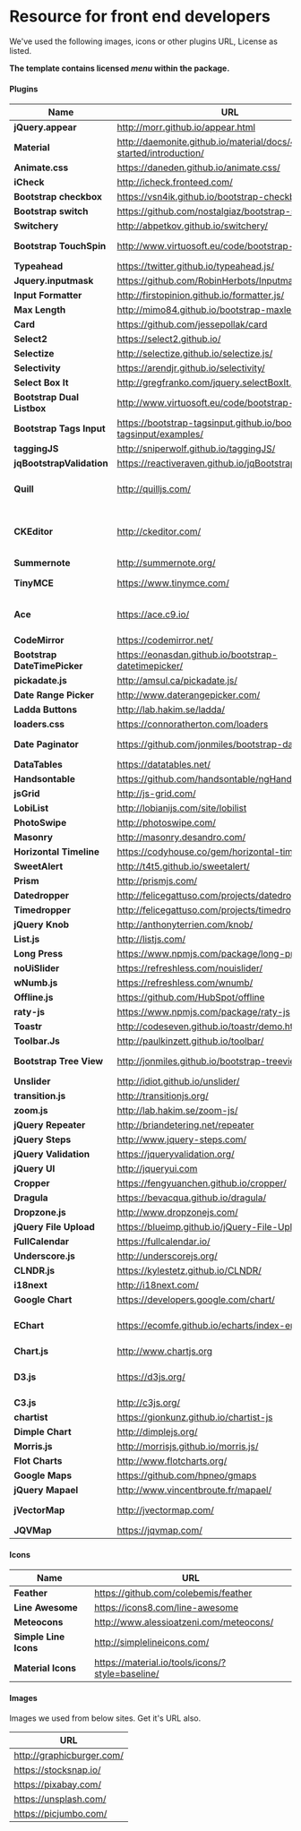 # Resource for front end developers
<div>
    <div>
        <p>We've used the following images, icons or other plugins URL, License as listed.</p>
        <p><strong>The template contains licensed <em>menu</em> within the package.</strong></p>
    </div>      
    <h4>Plugins</h4>
    <table>
        <thead>
            <tr>
                <th>Name</th>
                <th>URL</th>
                <th>License</th>
            </tr>
        </thead>
        <tbody>
            <tr>
                <td><strong>jQuery.appear</strong></td>
                <td><a href="http://morr.github.io/appear.html" target="_blank">http://morr.github.io/appear.html</a></td>
                <td>MIT</td>
            </tr>
            <tr>
                <td><strong>Material</strong></td>
                <td><a href="http://daemonite.github.io/material/docs/4.1/getting-started/introduction/" target="_blank">http://daemonite.github.io/material/docs/4.1/getting-started/introduction/</a></td>
                <td>MIT</td>
            </tr>
            <tr>
                <td><strong>Animate.css</strong></td>
                <td><a href="https://daneden.github.io/animate.css/" target="_blank">https://daneden.github.io/animate.css/</a></td>
                <td>MIT</td>
            </tr>
            <tr>
                <td><strong>iCheck</strong></td>
                <td><a href="http://icheck.fronteed.com/" target="_blank">http://icheck.fronteed.com/</a></td>
                <td>MIT</td>
            </tr>
            <tr>
                <td><strong>Bootstrap checkbox</strong></td>
                <td><a href="https://vsn4ik.github.io/bootstrap-checkbox/" target="_blank">https://vsn4ik.github.io/bootstrap-checkbox/</a></td>
                <td>MIT</td>
            </tr>
            <tr>
                <td><strong>Bootstrap switch</strong></td>
                <td><a href="https://github.com/nostalgiaz/bootstrap-switch" target="_blank">https://github.com/nostalgiaz/bootstrap-switch</a></td>
                <td>MIT</td>
            </tr>
            <tr>
                <td><strong>Switchery</strong></td>
                <td><a href="http://abpetkov.github.io/switchery/" target="_blank">http://abpetkov.github.io/switchery/</a></td>
                <td>MIT</td>
            </tr>
            <tr>
                <td><strong>Bootstrap TouchSpin</strong></td>
                <td><a href="http://www.virtuosoft.eu/code/bootstrap-touchspin/" target="_blank">http://www.virtuosoft.eu/code/bootstrap-touchspin/</a></td>
                <td>Apache 2.0</td>
            </tr>
            <tr>
                <td><strong>Typeahead</strong></td>
                <td><a href="https://twitter.github.io/typeahead.js/" target="_blank">https://twitter.github.io/typeahead.js/</a></td>
                <td>MIT</td>
            </tr>
            <tr>
                <td><strong>Jquery.inputmask</strong></td>
                <td><a href="https://github.com/RobinHerbots/Inputmask" target="_blank">https://github.com/RobinHerbots/Inputmask</a></td>
                <td>MIT</td>
            </tr>
            <tr>
                <td><strong>Input Formatter</strong></td>
                <td><a href="http://firstopinion.github.io/formatter.js/" target="_blank">http://firstopinion.github.io/formatter.js/</a></td>
                <td>MIT</td>
            </tr>
            <tr>
                <td><strong>Max Length</strong></td>
                <td><a href="http://mimo84.github.io/bootstrap-maxlength/" target="_blank">http://mimo84.github.io/bootstrap-maxlength/</a></td>
                <td>MIT</td>
            </tr>
            <tr>
                <td><strong>Card</strong></td>
                <td><a href="https://github.com/jessepollak/card" target="_blank">https://github.com/jessepollak/card</a></td>
                <td>MIT</td>
            </tr>
            <tr>
                <td><strong>Select2</strong></td>
                <td><a href="https://select2.github.io/" target="_blank">https://select2.github.io/</a></td>
                <td>MIT</td>
            </tr>
            <tr>
                <td><strong>Selectize</strong></td>
                <td><a href="http://selectize.github.io/selectize.js/" target="_blank">http://selectize.github.io/selectize.js/</a></td>
                <td>MIT</td>
            </tr>
            <tr>
                <td><strong>Selectivity</strong></td>
                <td><a href="https://arendjr.github.io/selectivity/" target="_blank">https://arendjr.github.io/selectivity/</a></td>
                <td>MIT</td>
            </tr>
            <tr>
                <td><strong>Select Box It</strong></td>
                <td><a href="http://gregfranko.com/jquery.selectBoxIt.js/" target="_blank">http://gregfranko.com/jquery.selectBoxIt.js/</a></td>
                <td>MIT</td>
            </tr>
            <tr>
                <td><strong>Bootstrap Dual Listbox</strong></td>
                <td><a href="http://www.virtuosoft.eu/code/bootstrap-duallistbox/" target="_blank">http://www.virtuosoft.eu/code/bootstrap-duallistbox/</a></td>
                <td>Apache 2.0</td>
            </tr>
            <tr>
                <td><strong>Bootstrap Tags Input</strong></td>
                <td><a href="https://bootstrap-tagsinput.github.io/bootstrap-tagsinput/examples/" target="_blank">https://bootstrap-tagsinput.github.io/bootstrap-tagsinput/examples/</a></td>
                <td>MIT</td>
            </tr>
            <tr>
                <td><strong>taggingJS</strong></td>
                <td><a href="http://sniperwolf.github.io/taggingJS/" target="_blank">http://sniperwolf.github.io/taggingJS/</a></td>
                <td>MIT</td>
            </tr>
            <tr>
                <td><strong>jqBootstrapValidation</strong></td>
                <td><a href="https://reactiveraven.github.io/jqBootstrapValidation/" target="_blank">https://reactiveraven.github.io/jqBootstrapValidation/</a></td>
                <td>MIT</td>
            </tr>
            <tr>
                <td><strong>Quill</strong></td>
                <td><a href="http://quilljs.com/" target="_blank">http://quilljs.com/</a></td>
                <td>BSD-3-Clause</td>
            </tr>
            <tr>
                <td><strong>CKEditor</strong></td>
                <td><a href="http://ckeditor.com/" target="_blank">http://ckeditor.com/</a></td>
                <td>GPL, LGPL and MPL</td>
            </tr>
            <tr>
                <td><strong>Summernote</strong></td>
                <td><a href="http://summernote.org/" target="_blank">http://summernote.org/</a></td>
                <td>MIT</td>
            </tr>
            <tr>
                <td><strong>TinyMCE</strong></td>
                <td><a href="https://www.tinymce.com/" target="_blank">https://www.tinymce.com/</a></td>
                <td>LGPL-2.1</td>
            </tr>
            <tr>
                <td><strong>Ace</strong></td>
                <td><a href="https://ace.c9.io/" target="_blank">https://ace.c9.io/</a></td>
                <td>BSD-3-Clause</td>
            </tr>
            <tr>
                <td><strong>CodeMirror</strong></td>
                <td><a href="https://codemirror.net/" target="_blank">https://codemirror.net/</a></td>
                <td>MIT</td>
            </tr>
            <tr>
                <td><strong>Bootstrap DateTimePicker</strong></td>
                <td><a href="https://eonasdan.github.io/bootstrap-datetimepicker/" target="_blank">https://eonasdan.github.io/bootstrap-datetimepicker/</a></td>
                <td>MIT</td>
            </tr>
            <tr>
                <td><strong>pickadate.js</strong></td>
                <td><a href="http://amsul.ca/pickadate.js/" target="_blank">http://amsul.ca/pickadate.js/</a></td>
                <td>MIT</td>
            </tr>
            <tr>
                <td><strong>Date Range Picker</strong></td>
                <td><a href="http://www.daterangepicker.com/" target="_blank">http://www.daterangepicker.com/</a></td>
                <td>MIT</td>
            </tr>
            <tr>
                <td><strong>Ladda Buttons</strong></td>
                <td><a href="http://lab.hakim.se/ladda/" target="_blank">http://lab.hakim.se/ladda/</a></td>
                <td>MIT</td>
            </tr>
            <tr>
                <td><strong>loaders.css</strong></td>
                <td><a href="https://connoratherton.com/loaders" target="_blank">https://connoratherton.com/loaders</a></td>
                <td>MIT</td>
            </tr>
            <tr>
                <td><strong>Date Paginator</strong></td>
                <td><a href="https://github.com/jonmiles/bootstrap-datepaginator" target="_blank">https://github.com/jonmiles/bootstrap-datepaginator</a></td>
                <td>Apache 2.0</td>
            </tr>
            <tr>
                <td><strong>DataTables</strong></td>
                <td><a href="https://datatables.net/" target="_blank">https://datatables.net/</a></td>
                <td>MIT</td>
            </tr>
            <tr>
                <td><strong>Handsontable</strong></td>
                <td><a href="https://github.com/handsontable/ngHandsontable" target="_blank">https://github.com/handsontable/ngHandsontable</a></td>
                <td>MIT</td>
            </tr>
            <tr>
                <td><strong>jsGrid</strong></td>
                <td><a href="http://js-grid.com/" target="_blank">http://js-grid.com/</a></td>
                <td>MIT</td>
            </tr>
            <tr>
                <td><strong>LobiList</strong></td>
                <td><a href="http://lobianijs.com/site/lobilist" target="_blank">http://lobianijs.com/site/lobilist</a></td>
                <td>MIT</td>
            </tr>
            <tr>
                <td><strong>PhotoSwipe</strong></td>
                <td><a href="http://photoswipe.com/" target="_blank">http://photoswipe.com/</a></td>
                <td>MIT</td>
            </tr>
            <tr>
                <td><strong>Masonry</strong></td>
                <td><a href="http://masonry.desandro.com/" target="_blank">http://masonry.desandro.com/</a></td>
                <td>MIT</td>
            </tr>
            <tr>
                <td><strong>Horizontal Timeline</strong></td>
                <td><a href="https://codyhouse.co/gem/horizontal-timeline/" target="_blank">https://codyhouse.co/gem/horizontal-timeline/</a></td>
                <td> N/A </td>
            </tr>
            <tr>
                <td><strong>SweetAlert</strong></td>
                <td><a href="http://t4t5.github.io/sweetalert/" target="_blank">http://t4t5.github.io/sweetalert/</a></td>
                <td>MIT</td>
            </tr>
            <tr>
                <td><strong>Prism</strong></td>
                <td><a href="http://prismjs.com/" target="_blank">http://prismjs.com/</a></td>
                <td>MIT</td>
            </tr>
            <tr>
                <td><strong>Datedropper</strong></td>
                <td><a href="http://felicegattuso.com/projects/datedropper/" target="_blank">http://felicegattuso.com/projects/datedropper/</a></td>
                <td>MIT</td>
            </tr>
            <tr>
                <td><strong>Timedropper</strong></td>
                <td><a href="http://felicegattuso.com/projects/timedropper/" target="_blank">http://felicegattuso.com/projects/timedropper/</a></td>
                <td>MIT</td>
            </tr>
            <tr>
                <td><strong>jQuery Knob</strong></td>
                <td><a href="http://anthonyterrien.com/knob/" target="_blank">http://anthonyterrien.com/knob/</a></td>
                <td>MIT</td>
            </tr>
            <tr>
                <td><strong>List.js</strong></td>
                <td><a href="http://listjs.com/" target="_blank">http://listjs.com/</a></td>
                <td>MIT</td>
            </tr>
            <tr>
                <td><strong>Long Press</strong></td>
                <td><a href="https://www.npmjs.com/package/long-press" target="_blank">https://www.npmjs.com/package/long-press</a></td>
                <td>MIT</td>
            </tr>
            <tr>
                <td><strong>noUiSlider</strong></td>
                <td><a href="https://refreshless.com/nouislider/" target="_blank">https://refreshless.com/nouislider/</a></td>
                <td>WTFPL</td>
            </tr>
            <tr>
                <td><strong>wNumb.js</strong></td>
                <td><a href="https://refreshless.com/wnumb/" target="_blank">https://refreshless.com/wnumb/</a></td>
                <td>WTFPL</td>
            </tr>
            <tr>
                <td><strong>Offline.js</strong></td>
                <td><a href="https://github.com/HubSpot/offline" target="_blank">https://github.com/HubSpot/offline</a></td>
                <td>MIT</td>
            </tr>
            <tr>
                <td><strong>raty-js</strong></td>
                <td><a href="https://www.npmjs.com/package/raty-js" target="_blank">https://www.npmjs.com/package/raty-js</a></td>
                <td>MIT</td>
            </tr>
            <tr>
                <td><strong>Toastr</strong></td>
                <td><a href="http://codeseven.github.io/toastr/demo.html" target="_blank">http://codeseven.github.io/toastr/demo.html</a></td>
                <td>MIT</td>
            </tr>
            <tr>
                <td><strong>Toolbar.Js</strong></td>
                <td><a href="http://paulkinzett.github.io/toolbar/" target="_blank">http://paulkinzett.github.io/toolbar/</a></td>
                <td>MIT</td>
            </tr>
            <tr>
                <td><strong>Bootstrap Tree View</strong></td>
                <td><a href="http://jonmiles.github.io/bootstrap-treeview/" target="_blank">http://jonmiles.github.io/bootstrap-treeview/</a></td>
                <td>Apache 2.0</td>
            </tr>
            <tr>
                <td><strong>Unslider</strong></td>
                <td><a href="http://idiot.github.io/unslider/" target="_blank">http://idiot.github.io/unslider/</a></td>
                <td>WTFPL</td>
            </tr>
            <tr>
                <td><strong>transition.js</strong></td>
                <td><a href="http://transitionjs.org/" target="_blank">http://transitionjs.org/</a></td>
                <td>MIT</td>
            </tr>
            <tr>
                <td><strong>zoom.js</strong></td>
                <td><a href="http://lab.hakim.se/zoom-js/" target="_blank">http://lab.hakim.se/zoom-js/</a></td>
                <td>MIT</td>
            </tr>
            <tr>
                <td><strong>jQuery Repeater</strong></td>
                <td><a href="http://briandetering.net/repeater" target="_blank">http://briandetering.net/repeater</a></td>
                <td>MIT</td>
            </tr>
            <tr>
                <td><strong>jQuery Steps</strong></td>
                <td><a href="http://www.jquery-steps.com/" target="_blank">http://www.jquery-steps.com/</a></td>
                <td>MIT</td>
            </tr>
            <tr>
                <td><strong>jQuery Validation</strong></td>
                <td><a href="https://jqueryvalidation.org/" target="_blank">https://jqueryvalidation.org/</a></td>
                <td>MIT</td>
            </tr>
            <tr>
                <td><strong>jQuery UI</strong></td>
                <td><a href="http://jqueryui.com" target="_blank">http://jqueryui.com</a></td>
                <td>MIT</td>
            </tr>
            <tr>
                <td><strong>Cropper</strong></td>
                <td><a href="https://fengyuanchen.github.io/cropper/" target="_blank">https://fengyuanchen.github.io/cropper/</a></td>
                <td>MIT</td>
            </tr>
            <tr>
                <td><strong>Dragula</strong></td>
                <td><a href="https://bevacqua.github.io/dragula/" target="_blank">https://bevacqua.github.io/dragula/</a></td>
                <td>MIT</td>
            </tr>
            <tr>
                <td><strong>Dropzone.js</strong></td>
                <td><a href="http://www.dropzonejs.com/" target="_blank">http://www.dropzonejs.com/</a></td>
                <td>MIT</td>
            </tr>
            <tr>
                <td><strong>jQuery File Upload</strong></td>
                <td><a href="https://blueimp.github.io/jQuery-File-Upload/" target="_blank">https://blueimp.github.io/jQuery-File-Upload/</a></td>
                <td>MIT</td>
            </tr>
            <tr>
                <td><strong>FullCalendar</strong></td>
                <td><a href="https://fullcalendar.io/" target="_blank">https://fullcalendar.io/</a></td>
                <td>MIT</td>
            </tr>
            <tr>
                <td><strong>Underscore.js</strong></td>
                <td><a href="http://underscorejs.org/" target="_blank">http://underscorejs.org/</a></td>
                <td>MIT</td>
            </tr>
            <tr>
                <td><strong>CLNDR.js</strong></td>
                <td><a href="https://kylestetz.github.io/CLNDR/" target="_blank">https://kylestetz.github.io/CLNDR/</a></td>
                <td>MIT</td>
            </tr>
            <tr>
                <td><strong>i18next</strong></td>
                <td><a href="http://i18next.com/" target="_blank">http://i18next.com/</a></td>
                <td>MIT</td>
            </tr>
            <tr>
                <td><strong>Google Chart</strong></td>
                <td><a href="https://developers.google.com/chart/" target="_blank">https://developers.google.com/chart/</a></td>
                <td>MIT</td>
            </tr>
            <tr>
                <td><strong>EChart</strong></td>
                <td><a href="https://ecomfe.github.io/echarts/index-en.html" target="_blank">https://ecomfe.github.io/echarts/index-en.html</a></td>
                <td>BSD-2-Clause</td>
            </tr>
            <tr>
                <td><strong>Chart.js</strong></td>
                <td><a href="http://www.chartjs.org" target="_blank">http://www.chartjs.org</a></td>
                <td>MIT</td>
            </tr>
            <tr>
                <td><strong>D3.js</strong></td>
                <td><a href="https://d3js.org/" target="_blank">https://d3js.org/</a></td>
                <td>BSD-3-Clause</td>
            </tr>
            <tr>
                <td><strong>C3.js</strong></td>
                <td><a href="http://c3js.org/" target="_blank">http://c3js.org/</a></td>
                <td>MIT</td>
            </tr>
            <tr>
                <td><strong>chartist</strong></td>
                <td><a href="https://gionkunz.github.io/chartist-js" target="_blank">https://gionkunz.github.io/chartist-js</a></td>
                <td>WTFPL</td>
            </tr>
            <tr>
                <td><strong>Dimple Chart</strong></td>
                <td><a href="http://dimplejs.org/" target="_blank">http://dimplejs.org/</a></td>
                <td>MIT</td>
            </tr>
            <tr>
                <td><strong>Morris.js</strong></td>
                <td><a href="http://morrisjs.github.io/morris.js/" target="_blank">http://morrisjs.github.io/morris.js/</a></td>
                <td>BSD</td>
            </tr>
            <tr>
                <td><strong>Flot Charts</strong></td>
                <td><a href="http://www.flotcharts.org/" target="_blank">http://www.flotcharts.org/</a></td>
                <td>MIT</td>
            </tr>
            <tr>
                <td><strong>Google Maps</strong></td>
                <td><a href="https://github.com/hpneo/gmaps" target="_blank">https://github.com/hpneo/gmaps</a></td>
                <td>MIT</td>
            </tr>
            <tr>
                <td><strong>jQuery Mapael</strong></td>
                <td><a href="http://www.vincentbroute.fr/mapael/" target="_blank">http://www.vincentbroute.fr/mapael/</a></td>
                <td>MIT</td>
            </tr>
            <tr>
                <td><strong>jVectorMap</strong></td>
                <td><a href="http://jvectormap.com/" target="_blank">http://jvectormap.com/</a></td>
                <td>GNU GPL</td>
            </tr>
            <tr>
                <td><strong>JQVMap</strong></td>
                <td><a href="https://jqvmap.com/" target="_blank">https://jqvmap.com/</a></td>
                <td>MIT</td>
            </tr>
        </tbody>
    </table>
    <h4>Icons</h4>
    <table>
        <thead>
            <tr>
                <th>Name</th>
                <th>URL</th>
            </tr>
        </thead>
        <tbody>
            <tr>
                <td><strong>Feather</strong></td>
                <td><a href="https://github.com/colebemis/feather" target="_blank">https://github.com/colebemis/feather</a></td>
            </tr>
            <tr>
                <td><strong>Line Awesome</strong></td>
                <td><a href="https://icons8.com/line-awesome" target="_blank">https://icons8.com/line-awesome</a></td>
            </tr>
            <tr>
                <td><strong>Meteocons</strong></td>
                <td><a href="http://www.alessioatzeni.com/meteocons/" target="_blank">http://www.alessioatzeni.com/meteocons/</a></td>
            </tr>
            <tr>
                <td><strong>Simple Line Icons</strong></td>
                <td><a href="http://simplelineicons.com/" target="_blank">http://simplelineicons.com/</a></td>
            </tr>
            <tr>
                <td><strong>Material Icons</strong></td>
                <td><a href="https://material.io/tools/icons/?style=baseline/" target="_blank">https://material.io/tools/icons/?style=baseline/</a></td>
            </tr>
        </tbody>
    </table>
    <h4>Images</h4>
    <p>Images we used from below sites. Get it's URL also.</p>
    <table>
        <thead>
            <tr>
                <th>URL</th>
            </tr>
        </thead>
        <tbody>
            <tr>
                <td><a href="http://graphicburger.com/" target="_blank">http://graphicburger.com/</a></td>
            </tr>
            <tr>
                <td><a href="https://stocksnap.io/" target="_blank">https://stocksnap.io/</a></td>
            </tr>
            <tr>
                <td><a href="https://pixabay.com/" target="_blank">https://pixabay.com/</a></td>
            </tr>
            <tr>
                <td><a href="https://unsplash.com/" target="_blank">https://unsplash.com/</a></td>
            </tr>
            <tr>
                <td><a href="https://picjumbo.com/" target="_blank">https://picjumbo.com/</a></td>
            </tr>
        </tbody>
    </table>
</div>
